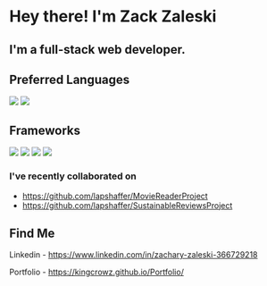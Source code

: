 # Hey there! I'm Zack Zaleski

## I'm a full-stack web developer.

## Preferred Languages
<img src="https://img.shields.io/badge/javascript-%23F7DF1E.svg?&style=for-the-badge&logo=javascript&logoColor=black" /> <img src="https://img.shields.io/badge/node.js%20-%2343853D.svg?&style=for-the-badge&logo=node.js&logoColor=white" /> 

## Frameworks
<img src="https://img.shields.io/badge/express.js%20-%23404d59.svg?&style=for-the-badge" /> <img src="https://img.shields.io/badge/react%20-%2320232a.svg?&style=for-the-badge&logo=react&logoColor=%2361DAFB" /> <img src="https://img.shields.io/badge/Framework-Bootstrap-yellowgreen" />  <img src="https://img.shields.io/badge/Framework-Materialize-red" />

### I've recently collaborated on 
* https://github.com/lapshaffer/MovieReaderProject
* https://github.com/lapshaffer/SustainableReviewsProject

## Find Me
Linkedin - https://www.linkedin.com/in/zachary-zaleski-366729218

Portfolio - https://kingcrowz.github.io/Portfolio/
